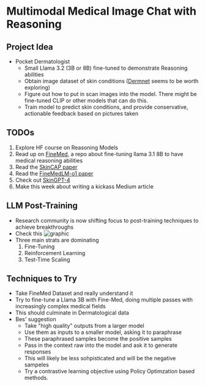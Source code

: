 # Multimodal Medical Image Chat with Reasoning

## Project Idea

- Pocket Dermatologist
  - Small Llama 3.2 (3B or 8B) fine-tuned to demonstrate Reasoning abilities
  - Obtain image dataset of skin conditions
    ([Dermnet](https://dermnetnz.org/dermatology-image-dataset) seems to be worth
    exploring)
  - Figure out how to put in scan images into the model. There might be
    fine-tuned CLIP or other models that can do this.
  - Train model to predict skin conditions, and provide conservative,
    actionable feedback based on pictures taken

## TODOs

1. Explore HF course on Reasoning Models
2. Read up on [FineMed](https://github.com/hongzhouyu/FineMed), a repo about
   fine-tuning llama 3.1 8B to have medical reasoning abilities
3. Read the [SkinCAP paper](http://arxiv.org/abs/2405.18004)
4. Read the [FineMedLM-o1 paper](http://arxiv.org/abs/2501.09213)
5. Check out [SkinGPT-4](https://github.com/JoshuaChou2018/SkinGPT-4)
6. Make this week about writing a kickass Medium article

## LLM Post-Training

- Research community is now shifting focus to post-training techniques to
  achieve breakthroughs
- Check this ![graphic](/002%20󰸭%20%20LLM_post_training.png)
- Three main strats are dominating
  1. Fine-Tuning
  2. Reinforcement Learning
  3. Test-Time Scaling

## Techniques to Try

- Take FineMed Dataset and really understand it
- Try to fine-tune a Llama 3B with Fine-Med, doing multiple passes with
  increasingly complex medical fields
- This should culminate in Dermatological data
- Bes' suggestion
  - Take "high quality" outputs from a larger model
  - Use them as inputs to a smaller model, asking it to paraphrase
  - These paraphrased samples become the positive samples
  - Pass in the context raw into the model and ask it to generate responses
  - This will likely be less sohpisticated and will be the negative sampeles
  - Try a contrastive learning objective using Policy Optimzation based methods.

